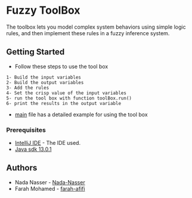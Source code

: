 # Fuzzy ToolBox
The toolbox lets you model complex system behaviors using simple logic rules, 
and then implement these rules in a fuzzy inference system.

## Getting Started

* Follow these steps to use the tool box
```
1- Build the input variables
2- Build the output variables
3- Add the rules
4- Set the crisp value of the input variables
5- run the tool box with function toolBox.run()
6- print the results in the output variable
```

* [main](https://github.com/Nada-Nasser/Fuzzy-Logic-ToolBox/blob/main/src/com/company/Main.java)
file has a detailed example for using the tool box

### Prerequisites

* [IntelliJ IDE](https://www.jetbrains.com/idea/download/#section=windows) - The IDE used.
* [Java sdk 13.0.1](https://www.oracle.com/java/technologies/javase/jdk13-archive-downloads.html) 

 ## Authors
 
 * Nada Nasser - [Nada-Nasser](https://github.com/Nada-Nasser)
 * Farah Mohamed - [farah-afifi](https://github.com/farah-afifi) 
